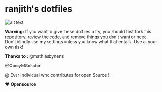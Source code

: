 # ranjith's dotfiles
![alt text](https://raw.githubusercontent.com/ranjith-b/dotfiles/images/terminal.png)

**Warning:** If you want to give these dotfiles a try, you should first fork this repository, review the code, and remove things you don’t want or need. Don’t blindly use my settings unless you know what that entails. Use at your own risk!

**Thanks to :**
@mathiasbynens

@CoreyMSchafer

@ Ever Individual who contributes for open Source !!

:heart: **Opensource**
